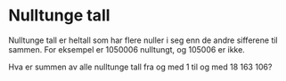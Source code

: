 # Nulltunge tall

Nulltunge tall er heltall som har flere nuller i seg enn de andre sifferene til sammen.
For eksempel er 1050006 nulltungt, og 105006 er ikke.

Hva er summen av alle nulltunge tall fra og med 1 til og med 18 163 106?
